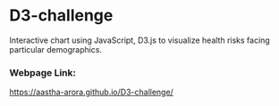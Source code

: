 # D3-challenge
Interactive chart using JavaScript, D3.js to visualize health risks facing particular demographics.

### Webpage Link: 
https://aastha-arora.github.io/D3-challenge/
